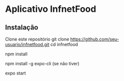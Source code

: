 # Aplicativo InfnetFood

## Instalação

Clone este repositório
git clone https://github.com/seu-usuario/infnetfood.git
cd infnetfood

npm install

npm install -g expo-cli (se não tiver)

expo start
